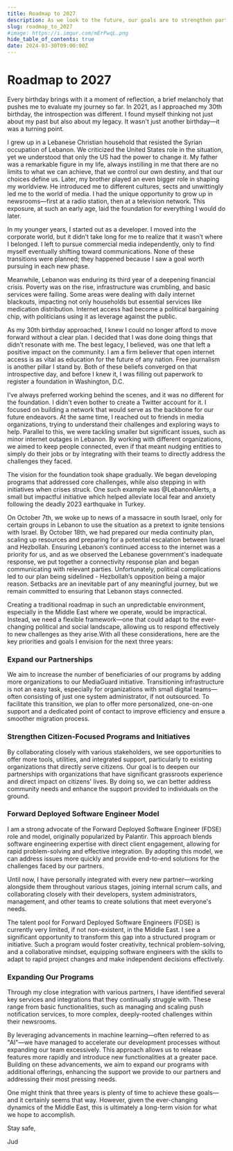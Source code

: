 ```yaml
---
title: Roadmap to 2027
description: As we look to the future, our goals are to strengthen partnerships, expand citizen-centered initiatives, and develop talent for rapid problem-solving, driven by a flexible response to Middle Eastern dynamics.
slug: roadmap_to_2027
#image: https://i.imgur.com/mErPwqL.png
hide_table_of_contents: true
date: 2024-03-30T09:00:00Z
---
```


# Roadmap to 2027

Every birthday brings with it a moment of reflection, a brief melancholy that pushes me to evaluate my journey so far. In 2021, as I approached my 30th birthday, the introspection was different. I found myself thinking not just about my past but also about my legacy. It wasn't just another birthday—it was a turning point.

I grew up in a Lebanese Christian household that resisted the Syrian occupation of Lebanon. We criticized the United States role in the situation, yet we understood that only the US had the power to change it. My father was a remarkable figure in my life, always instilling in me that there are no limits to what we can achieve, that we control our own destiny, and that our choices define us. Later, my brother played an even bigger role in shaping my worldview. He introduced me to different cultures, sects and unwittingly led me to the world of media. I had the unique opportunity to grow up in newsrooms—first at a radio station, then at a television network. This exposure, at such an early age, laid the foundation for everything I would do later.

<!--truncate-->

In my younger years, I started out as a developer. I moved into the corporate world, but it didn’t take long for me to realize that it wasn’t where I belonged. I left to pursue commercial media independently, only to find myself eventually shifting toward communications. None of these transitions were planned; they happened because I saw a goal worth pursuing in each new phase.

Meanwhile, Lebanon was enduring its third year of a deepening financial crisis. Poverty was on the rise, infrastructure was crumbling, and basic services were failing. Some areas were dealing with daily internet blackouts, impacting not only households but essential services like medication distribution. Internet access had become a political bargaining chip, with politicians using it as leverage against the public.

As my 30th birthday approached, I knew I could no longer afford to move forward without a clear plan. I decided that I was done doing things that didn’t resonate with me. The best legacy, I believed, was one that left a positive impact on the community.
I am a firm believer that open internet access is as vital as education for the future of any nation. Free journalism is another pillar I stand by. Both of these beliefs converged on that introspective day, and before I knew it, I was filling out paperwork to register a foundation in Washington, D.C.

I’ve always preferred working behind the scenes, and it was no different for the foundation. I didn't even bother to create a Twitter account for it. I focused on building a network that would serve as the backbone for our future endeavors. At the same time, I reached out to friends in media organizations, trying to understand their challenges and exploring ways to help. Parallel to this, we were tackling smaller but significant issues, such as minor internet outages in Lebanon. By working with different organizations, we aimed to keep people connected, even if that meant nudging entities to simply do their jobs or by integrating with their teams to directly address the challenges they faced.

The vision for the foundation took shape gradually. We began developing programs that addressed core challenges, while also stepping in with initiatives when crises struck. One such example was @LebanonAlerts, a small but impactful initiative which helped alleviate local fear and anxiety following the deadly 2023 earthquake in Turkey.

On October 7th, we woke up to news of a massacre in south Israel, only for certain groups in Lebanon to use the situation as a pretext to ignite tensions with Israel. By October 18th, we had prepared our media continuity plan, scaling up resources and preparing for a potential escalation between Israel and Hezbollah. Ensuring Lebanon’s continued access to the internet was a priority for us, and as we observed the Lebanese government's inadequate response, we put together a connectivity response plan and began communicating with relevant parties. Unfortunately, political complications led to our plan being sidelined - Hezbollah’s opposition being a major reason. Setbacks are an inevitable part of any meaningful journey, but we remain committed to ensuring that Lebanon stays connected.

Creating a traditional roadmap in such an unpredictable environment, especially in the Middle East where we operate, would be impractical. Instead, we need a flexible framework—one that could adapt to the ever-changing political and social landscape, allowing us to respond effectively to new challenges as they arise.With all these considerations, here are the key priorities and goals I envision for the next three years:

### Expand our Partnerships

We aim to increase the number of beneficiaries of our programs by adding more organizations to our MediaGuard initiative. Transitioning infrastructure is not an easy task, especially for organizations with small digital teams—often consisting of just one system administrator, if not outsourced. To facilitate this transition, we plan to offer more personalized, one-on-one support and a dedicated point of contact to improve efficiency and ensure a smoother migration process.

### Strengthen Citizen-Focused Programs and Initiatives

By collaborating closely with various stakeholders, we see opportunities to offer more tools, utilities, and integrated support, particularly to existing organizations that directly serve citizens. Our goal is to deepen our partnerships with organizations that have significant grassroots experience and direct impact on citizens' lives. By doing so, we can better address community needs and enhance the support provided to individuals on the ground.

### Forward Deployed Software Engineer Model

I am a strong advocate of the Forward Deployed Software Engineer (FDSE) role and model, originally popularized by Palantir. This approach blends software engineering expertise with direct client engagement, allowing for rapid problem-solving and effective integration. By adopting this model, we can address issues more quickly and provide end-to-end solutions for the challenges faced by our partners.

Until now, I have personally integrated with every new partner—working alongside them throughout various stages, joining internal scrum calls, and collaborating closely with their developers, system administrators, management, and other teams to create solutions that meet everyone's needs.

The talent pool for Forward Deployed Software Engineers (FDSE) is currently very limited, if not non-existent, in the Middle East. I see a significant opportunity to transform this gap into a structured program or initiative. Such a program would foster creativity, technical problem-solving, and a collaborative mindset, equipping software engineers with the skills to adapt to rapid project changes and make independent decisions effectively.

### Expanding Our Programs

Through my close integration with various partners, I have identified several key services and integrations that they continually struggle with. These range from basic functionalities, such as managing and scaling push notification services, to more complex, deeply-rooted challenges within their newsrooms.

By leveraging advancements in machine learning—often referred to as "AI"—we have managed to accelerate our development processes without expanding our team excessively. This approach allows us to release features more rapidly and introduce new functionalities at a greater pace.
Building on these advancements, we aim to expand our programs with additional offerings, enhancing the support we provide to our partners and addressing their most pressing needs.

One might think that three years is plenty of time to achieve these goals—and it certainly seems that way. However, given the ever-changing dynamics of the Middle East, this is ultimately a long-term vision for what we hope to accomplish.

Stay safe,

Jud
